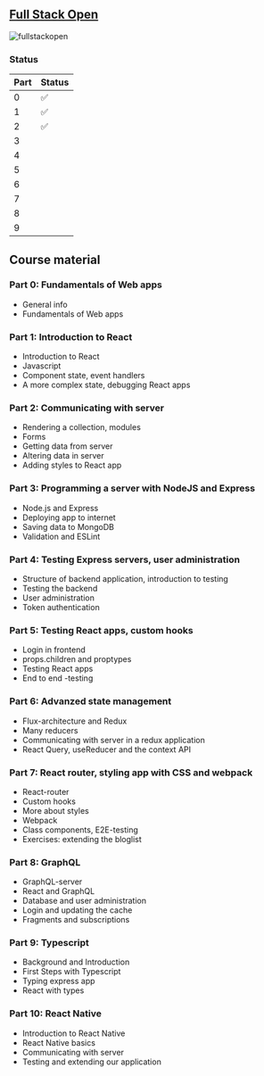 ## [Full Stack Open](https://fullstackopen.com/en/)
![fullstackopen](https://i.ibb.co/qYNrg6D/fullstackopen-cover-purple.png)

### Status

| Part | Status |
| ---- | ------ |
| 0    | ✅     |
| 1    |  ✅    |
| 2    |  ✅    |
| 3    |      |
| 4    |      |
| 5    |      |
| 6    |      |
| 7    |      |
| 8    |      |
| 9    |     |

## Course material

### Part 0: Fundamentals of Web apps

-   General info
-   Fundamentals of Web apps

### Part 1: Introduction to React

-   Introduction to React
-   Javascript
-   Component state, event handlers
-   A more complex state, debugging React apps

### Part 2: Communicating with server

-   Rendering a collection, modules
-   Forms
-   Getting data from server
-   Altering data in server
-   Adding styles to React app

### Part 3: Programming a server with NodeJS and Express

-   Node.js and Express
-   Deploying app to internet
-   Saving data to MongoDB
-   Validation and ESLint

### Part 4: Testing Express servers, user administration

-   Structure of backend application, introduction to testing
-   Testing the backend
-   User administration
-   Token authentication

### Part 5: Testing React apps, custom hooks

-   Login in frontend
-   props.children and proptypes
-   Testing React apps
-   End to end -testing

### Part 6: Advanzed state management

-   Flux-architecture and Redux
-   Many reducers
-   Communicating with server in a redux application
-   React Query, useReducer and the context API

### Part 7: React router, styling app with CSS and webpack

-   React-router
-   Custom hooks
-   More about styles
-   Webpack
-   Class components, E2E-testing
-   Exercises: extending the bloglist

### Part 8: GraphQL

-   GraphQL-server
-   React and GraphQL
-   Database and user administration
-   Login and updating the cache
-   Fragments and subscriptions

### Part 9: Typescript

-   Background and Introduction
-   First Steps with Typescript
-   Typing express app
-   React with types

### Part 10: React Native

-   Introduction to React Native
-   React Native basics
-   Communicating with server
-   Testing and extending our application
